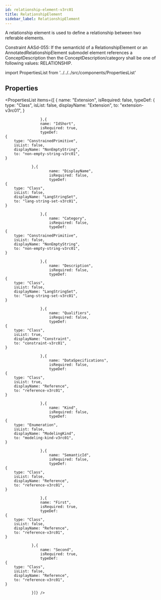 ```yaml
--- 
id: relationship-element-v3rc01 
title: RelationshipElement 
sidebar_label: RelationshipElement 
---
```


A relationship element is used to define a relationship between two referable
elements.

<p>
Constraint AASd-055: If the semanticId of a RelationshipElement or an
AnnotatedRelationshipElement submodel element references a ConceptDescription then
the ConceptDescription/category shall be one of following values: RELATIONSHIP.
</p>

import PropertiesList from '../../../src/components/PropertiesList' 

## Properties 

<PropertiesList items={[ 
{
                        name: "Extension",
                        isRequired: false,
                        typeDef: 
    {
        type: "Class",
        isList: false,
        displayName: "Extension",
        to: "extension-v3rc01",
    }
    
                    },{
                    name: "IdShort",
                    isRequired: true,
                    typeDef: 
    {
        type: "ConstrainedPrimitive",
        isList: false,
        displayName: "NonEmptyString",
        to: "non-empty-string-v3rc01",
    }
    
                },{
                        name: "DisplayName",
                        isRequired: false,
                        typeDef: 
    {
        type: "Class",
        isList: false,
        displayName: "LangStringSet",
        to: "lang-string-set-v3rc01",
    }
    
                    },{
                        name: "Category",
                        isRequired: false,
                        typeDef: 
    {
        type: "ConstrainedPrimitive",
        isList: false,
        displayName: "NonEmptyString",
        to: "non-empty-string-v3rc01",
    }
    
                    },{
                        name: "Description",
                        isRequired: false,
                        typeDef: 
    {
        type: "Class",
        isList: false,
        displayName: "LangStringSet",
        to: "lang-string-set-v3rc01",
    }
    
                    },{
                        name: "Qualifiers",
                        isRequired: false,
                        typeDef: 
    {
        type: "Class",
        isList: true,
        displayName: "Constraint",
        to: "constraint-v3rc01",
    }
    
                    },{
                        name: "DataSpecifications",
                        isRequired: false,
                        typeDef: 
    {
        type: "Class",
        isList: true,
        displayName: "Reference",
        to: "reference-v3rc01",
    }
    
                    },{
                        name: "Kind",
                        isRequired: false,
                        typeDef: 
    {
        type: "Enumeration",
        isList: false,
        displayName: "ModelingKind",
        to: "modeling-kind-v3rc01",
    }
    
                    },{
                        name: "SemanticId",
                        isRequired: false,
                        typeDef: 
    {
        type: "Class",
        isList: false,
        displayName: "Reference",
        to: "reference-v3rc01",
    }
    
                    },{
                    name: "First",
                    isRequired: true,
                    typeDef: 
    {
        type: "Class",
        isList: false,
        displayName: "Reference",
        to: "reference-v3rc01",
    }
    
                },{
                    name: "Second",
                    isRequired: true,
                    typeDef: 
    {
        type: "Class",
        isList: false,
        displayName: "Reference",
        to: "reference-v3rc01",
    }
    
                }]} /> 
 
